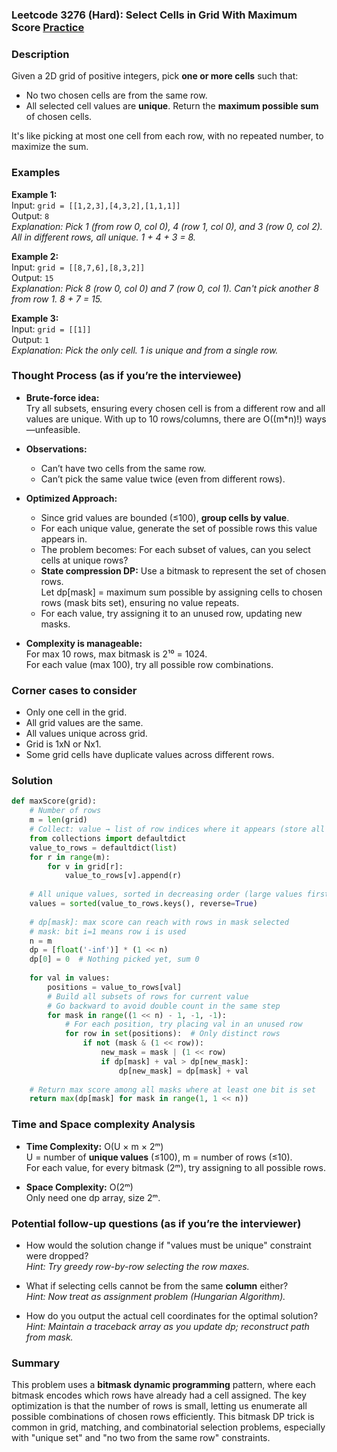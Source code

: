 ### Leetcode 3276 (Hard): Select Cells in Grid With Maximum Score [Practice](https://leetcode.com/problems/select-cells-in-grid-with-maximum-score)

### Description  
Given a 2D grid of positive integers, pick **one or more cells** such that:
- No two chosen cells are from the same row.
- All selected cell values are **unique**.
Return the **maximum possible sum** of chosen cells.

It's like picking at most one cell from each row, with no repeated number, to maximize the sum.

### Examples  

**Example 1:**  
Input: `grid = [[1,2,3],[4,3,2],[1,1,1]]`  
Output: `8`  
*Explanation: Pick 1 (from row 0, col 0), 4 (row 1, col 0), and 3 (row 0, col 2). All in different rows, all unique. 1 + 4 + 3 = 8.*

**Example 2:**  
Input: `grid = [[8,7,6],[8,3,2]]`  
Output: `15`  
*Explanation: Pick 8 (row 0, col 0) and 7 (row 0, col 1). Can't pick another 8 from row 1. 8 + 7 = 15.*

**Example 3:**  
Input: `grid = [[1]]`  
Output: `1`  
*Explanation: Pick the only cell. 1 is unique and from a single row.*

### Thought Process (as if you’re the interviewee)  
- **Brute-force idea:**  
  Try all subsets, ensuring every chosen cell is from a different row and all values are unique. With up to 10 rows/columns, there are O((m\*n)!) ways—unfeasible.

- **Observations:**  
  - Can’t have two cells from the same row.
  - Can’t pick the same value twice (even from different rows).

- **Optimized Approach:**  
  - Since grid values are bounded (≤100), **group cells by value**.
  - For each unique value, generate the set of possible rows this value appears in.
  - The problem becomes: For each subset of values, can you select cells at unique rows?  
  - **State compression DP:** Use a bitmask to represent the set of chosen rows.  
    Let dp[mask] = maximum sum possible by assigning cells to chosen rows (mask bits set), ensuring no value repeats.
  - For each value, try assigning it to an unused row, updating new masks.

- **Complexity is manageable:**  
  For max 10 rows, max bitmask is 2¹⁰ = 1024.  
  For each value (max 100), try all possible row combinations.

### Corner cases to consider  
- Only one cell in the grid.
- All grid values are the same.
- All values unique across grid.
- Grid is 1xN or Nx1.
- Some grid cells have duplicate values across different rows.

### Solution

```python
def maxScore(grid):
    # Number of rows
    m = len(grid)
    # Collect: value → list of row indices where it appears (store all positions)
    from collections import defaultdict
    value_to_rows = defaultdict(list)
    for r in range(m):
        for v in grid[r]:
            value_to_rows[v].append(r)
    
    # All unique values, sorted in decreasing order (large values first)
    values = sorted(value_to_rows.keys(), reverse=True)
    
    # dp[mask]: max score can reach with rows in mask selected
    # mask: bit i=1 means row i is used
    n = m
    dp = [float('-inf')] * (1 << n)
    dp[0] = 0  # Nothing picked yet, sum 0
    
    for val in values:
        positions = value_to_rows[val]
        # Build all subsets of rows for current value
        # Go backward to avoid double count in the same step
        for mask in range((1 << n) - 1, -1, -1):
            # For each position, try placing val in an unused row
            for row in set(positions):  # Only distinct rows
                if not (mask & (1 << row)):
                    new_mask = mask | (1 << row)
                    if dp[mask] + val > dp[new_mask]:
                        dp[new_mask] = dp[mask] + val
    
    # Return max score among all masks where at least one bit is set
    return max(dp[mask] for mask in range(1, 1 << n))
```

### Time and Space complexity Analysis  

- **Time Complexity:** O(U × m × 2ᵐ)  
  U = number of **unique values** (≤100), m = number of rows (≤10).  
  For each value, for every bitmask (2ᵐ), try assigning to all possible rows.

- **Space Complexity:** O(2ᵐ)  
  Only need one dp array, size 2ᵐ.

### Potential follow-up questions (as if you’re the interviewer)  

- How would the solution change if "values must be unique" constraint were dropped?  
  *Hint: Try greedy row-by-row selecting the row maxes.*

- What if selecting cells cannot be from the same **column** either?  
  *Hint: Now treat as assignment problem (Hungarian Algorithm).*

- How do you output the actual cell coordinates for the optimal solution?  
  *Hint: Maintain a traceback array as you update dp; reconstruct path from mask.*

### Summary
This problem uses a **bitmask dynamic programming** pattern, where each bitmask encodes which rows have already had a cell assigned. The key optimization is that the number of rows is small, letting us enumerate all possible combinations of chosen rows efficiently. This bitmask DP trick is common in grid, matching, and combinatorial selection problems, especially with "unique set" and "no two from the same row" constraints.